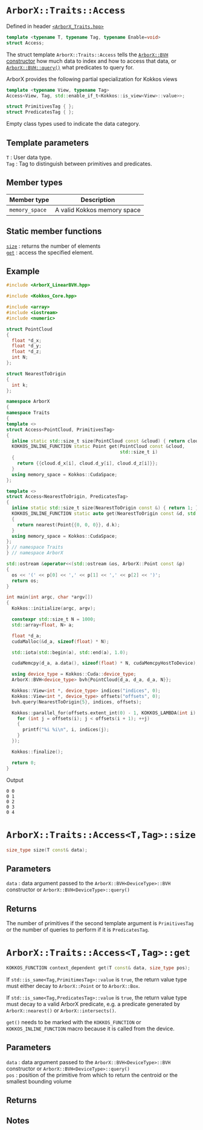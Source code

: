 # `ArborX::Traits::Access`
Defined in header [`<ArborX_Traits.hpp>`](https://github.com/arborx/ArborX/blob/master/src/details/ArborX_Traits.hpp)

```C++
template <typename T, typename Tag, typename Enable=void>
struct Access;
```
The struct template `ArborX::Traits::Access` tells the [`ArborX::BVH` constructor](https://github.com/arborx/ArborX/blob/docs/docs/bounding_volume_hierarchy.md#arborxbvhdevicetypebvh) how much data to index and how to access that data,
or [`ArborX::BVH::query()`](https://github.com/arborx/ArborX/blob/docs/docs/bounding_volume_hierarchy.md#arborxbvhdevicetypequery) what predicates to query for.

ArborX provides the following partial specialization for Kokkos views
```C++
template <typename View, typename Tag>
Access<View, Tag, std::enable_if_t<Kokkos::is_view<View>::value>>;
```

```C++
struct PrimitivesTag { };
struct PredicatesTag { };
```
Empty class types used to indicate the data category.

## Template parameters
`T`
: User data type.  
`Tag`
: Tag to distinguish between primitives and predicates.

## Member types
Member type | Description
--- | ---
`memory_space` | A valid Kokkos memory space

## Static member functions
[`size`](#arborxtraitsaccessttagsize)
: returns the number of elements  
[`get`](#arborxtraitsaccessttagget)
: access the specified element.

## Example
```C++
#include <ArborX_LinearBVH.hpp>

#include <Kokkos_Core.hpp>

#include <array>
#include <iostream>
#include <numeric>

struct PointCloud
{
  float *d_x;
  float *d_y;
  float *d_z;
  int N;
};

struct NearestToOrigin
{
  int k;
};

namespace ArborX
{
namespace Traits
{
template <>
struct Access<PointCloud, PrimitivesTag>
{
  inline static std::size_t size(PointCloud const &cloud) { return cloud.N; }
  KOKKOS_INLINE_FUNCTION static Point get(PointCloud const &cloud,
                                          std::size_t i)
  {
    return {{cloud.d_x[i], cloud.d_y[i], cloud.d_z[i]}};
  }
  using memory_space = Kokkos::CudaSpace;
};

template <>
struct Access<NearestToOrigin, PredicatesTag>
{
  inline static std::size_t size(NearestToOrigin const &) { return 1; }
  KOKKOS_INLINE_FUNCTION static auto get(NearestToOrigin const &d, std::size_t)
  {
    return nearest(Point{{0, 0, 0}}, d.k);
  }
  using memory_space = Kokkos::CudaSpace;
};
} // namespace Traits
} // namespace ArborX

std::ostream &operator<<(std::ostream &os, ArborX::Point const &p)
{
  os << '(' << p[0] << ',' << p[1] << ',' << p[2] << ')';
  return os;
}

int main(int argc, char *argv[])
{
  Kokkos::initialize(argc, argv);

  constexpr std::size_t N = 1000;
  std::array<float, N> a;

  float *d_a;
  cudaMalloc(&d_a, sizeof(float) * N);

  std::iota(std::begin(a), std::end(a), 1.0);

  cudaMemcpy(d_a, a.data(), sizeof(float) * N, cudaMemcpyHostToDevice);

  using device_type = Kokkos::Cuda::device_type;
  ArborX::BVH<device_type> bvh{PointCloud{d_a, d_a, d_a, N}};

  Kokkos::View<int *, device_type> indices("indices", 0);
  Kokkos::View<int *, device_type> offsets("offsets", 0);
  bvh.query(NearestToOrigin{5}, indices, offsets);

  Kokkos::parallel_for(offsets.extent_int(0) - 1, KOKKOS_LAMBDA(int i) {
    for (int j = offsets(i); j < offsets(i + 1); ++j)
    {
      printf("%i %i\n", i, indices(j);
    }
  });

  Kokkos::finalize();

  return 0;
}
```
Output
```
0 0
0 1
0 2
0 3
0 4
```

# `ArborX::Traits::Access<T,Tag>::size`
```C++
size_type size(T const& data);
```
## Parameters
`data`
: data argument passed to the `ArborX::BVH<DeviceType>::BVH` constructor or `ArborX::BVH<DeviceType>::query()`
## Returns
The number of primitives if the second template argument is `PrimitivesTag` or the number of queries to perform if it is `PredicatesTag`.

# `ArborX::Traits::Access<T,Tag>::get`
```C++
KOKKOS_FUNCTION context_dependent get(T const& data, size_type pos);
```
If `std::is_same<Tag,PrimitimesTag>::value` is `true`, the return value type must either decay to `ArborX::Point` or to `ArborX::Box`.

If `std::is_same<Tag,PredicatesTag>::value` is `true`, the return value type must decay to a valid ArborX predicate, e.g. a predicate generated by `ArborX::nearest()` or `ArborX::intersects()`.

`get()` needs to be marked with the `KOKKOS_FUNCTION` or `KOKKOS_INLINE_FUNCTION` macro because it is called from the device.
## Parameters
`data`
: data argument passed to the `ArborX::BVH<DeviceType>::BVH` constructor or `ArborX::BVH<DeviceType>::query()`  
`pos`
: position of the primitive from which to return the centroid or the smallest bounding volume
## Returns

## Notes
